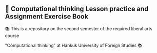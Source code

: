 ## 📌 Computational thinking Lesson practice and Assignment Exercise Book
📚 This is a repository on the second semester of the required liberal arts course 

"Computational thinking" at Hankuk University of Foreign Studies 📚

